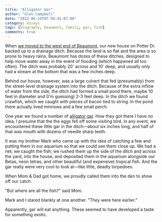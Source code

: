 ```yaml
---
title: "Alligator Gar"
author: "Glen Campbell"
date: "2012-06-24T07:50:45-07:00"
category: essays
tags: [biography, beaumont, family, gar, fish]
comments: true
---
```


When [we moved to the west end of
Beaumont](/essay/2012/01/go-west-young-man.html), our new house on
Potter Dr. backed up to a drainage ditch. Because the land is so
flat and the area is so prone to heavy rains, Beaumont has dozes
of these ditches, designed to help move water away in the event of
flooding (which happened all too often). The ditch was probably 20'
across and 10' deep, and usually only had a stream at the bottom
that was a few inches deep.

Behind our house, however, was a large culvert that fed (presumably)
from the street-level drainage system into the ditch. Because of
the extra inflow of water from the side, the ditch had formed a
small pond there, maybe 10 feet in diameter and (I'm guessing) 2-3
feet deep. In the ditch we found crawfish, which we caught with
pieces of bacon tied to string. In the pond there actually lived
minnows and a few small perch.

One year we found a number of [alligator
gar](http://en.wikipedia.org/wiki/Alligator_gar). How they got there
I have no idea; I presume that the the eggs fell off some visiting
bird. In any event, we encountered these little gar in the
ditch&mdash;about six inches long, and half of that was mouth with
dozens of needle sharp teeth.

It was my brother Mark who came up with the idea of catching a few
and putting them in our aquarium so that we could see them close
up. We had a net; we caught the fish; we rushed them up the side
of the ditch and across the yard, into the house, and deposited
them in the aquarium alongside our Betas, neon tetras, and other
beautiful (and expensive) tropical fish. And the gar really were
very cool to look at&mdash;like little, deadly torpedoes.

When Mom & Dad got home, we proudly called them into the den to
show off our catch.

"But where are all the fish?" said Mom.

Mark and I stared blankly at one another. "They were here earlier."

Apparently, gar will eat anything. These seemed to have developed
a taste for something exotic.
